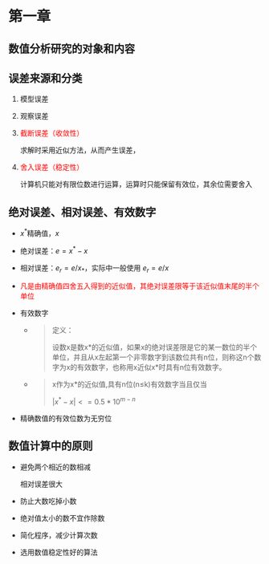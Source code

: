 # 第一章

## 数值分析研究的对象和内容

## 误差来源和分类

1. 模型误差

2. 观察误差

3. <font color = 'red'>截断误差（收敛性）</font>

   求解时采用近似方法，从而产生误差，

4. <font color = 'red'>舍入误差（稳定性）</font>

   计算机只能对有限位数进行运算，运算时只能保留有效位，其余位需要舍入

## 绝对误差、相对误差、有效数字

- $x^*$精确值，$x$

- 绝对误差：$e = x^* -x$

- 相对误差：$e_r = e / x_*$，实际中一般使用 $e_r = e/x$
- <font color = 'red'>凡是由精确值四舍五入得到的近似值，其绝对误差限等于该近似值末尾的半个单位</font>
- 有效数字
  
  - > 定义：
    >
    > 设数x是数x\*的近似值，如果x的绝对误差限是它的某一数位的半个单位，并且从x左起第一个非零数字到该数位共有n位，则称这n个数字为x的有效数字，也称用x近似x\*时具有n位有效数字。
  
  - > x作为x*的近似值,具有n位(n≤k)有效数字当且仅当
    >
    > $|x^*-x| <=0.5 *10^{m-n}$

- 精确数值的有效位数为无穷位

## 数值计算中的原则

- 避免两个相近的数相减

  相对误差很大

- 防止大数吃掉小数
- 绝对值太小的数不宜作除数
- 简化程序，减少计算次数
- 选用数值稳定性好的算法